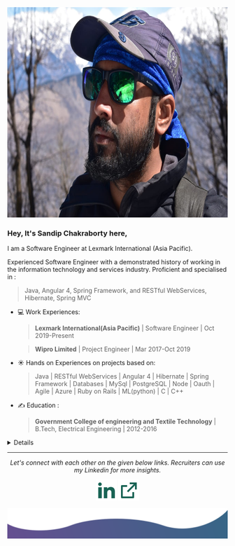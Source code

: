 <img  height="480" src="https://github.com/SandipChakraborty/SandipChakraborty/blob/master/readme/profile.jpeg">

### Hey, It's <b>Sandip Chakraborty</b> here,

I am a Software Engineer at Lexmark International (Asia Pacific).

Experienced Software Engineer with a demonstrated history of working in the information technology and services industry. Proficient and specialised in :
 > Java, Angular 4, Spring Framework, and RESTful WebServices, Hibernate, Spring MVC

- 💻 Work Experiences:
    > <b>Lexmark International(Asia Pacific)</b> | Software Engineer | Oct 2019-Present

     > <b>Wipro Limited</b> | Project Engineer | Mar 2017-Oct 2019
- ☀️ Hands on Experiences on projects based on:
  > Java | RESTful WebServices | Angular 4 | Hibernate | Spring Framework | Databases | MySql | PostgreSQL | Node | Oauth | Agile | Azure | Ruby on Rails | ML(python) | C | C++  
- ✍️ Education :
  > <b>Government College of engineering and Textile Technology</b> | B.Tech, Electrical Engineering | 2012-2016
<details>
  <summar-y>Some interesting facts about me!</summary>
  <br>
  
  - I love to travel and an enthusiast trekker.  
  
  - Aside from Corporate Job I also collaborate on Github projects based on WebServices.Something like these :⭐️ 
    > - <a href="https://github.com/ayshik-halder/contactsCSVtoSQL">Restful Webservice</a> - <a href="https://github.com/ayshik-halder/Contacts-ui-ng">Angular4 Frontend</a>
  
  - Link to my Resume is given below :
     >   <a href="https://github.com/SandipChakraborty/SandipChakraborty/blob/master/readme/cv.pdf" alt =" It will be updated soon"> Resume </a>

  ![My github stats](https://github-readme-stats.vercel.app/api?username=SandipChakraborty&show_icons=true)
</details>

<hr>
<p align="center">
  <i>Let's connect with each other on the given below links. Recruiters can use my Linkedin for more insights.</i>

  <p align="center">
    <a href="https://www.linkedin.com/in/sandip-chakraborty-28b48bb6/" target="_blank" alt="Linkedin"><img src="https://github.com/SandipChakraborty/SandipChakraborty/blob/master/readme/linkedin-fill.svg" ></a>
    <a href="mailto:incoming.sandip@outlook.com" target="_blank" alt="Contact me"><img src="https://github.com/SandipChakraborty/SandipChakraborty/blob/master/readme/external-link-line.svg"></a>
   
  </p>
  
</p>

<img src="https://github.com/ayshik-halder/ayshik-halder/blob/master/readme/bottom.svg" alt="bottom">
